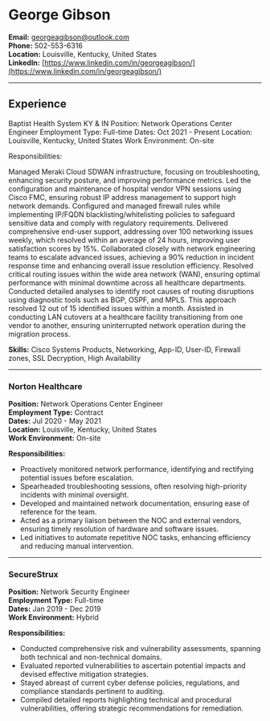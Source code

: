 # George Gibson

**Email:** georgeagibson@outlook.com  
**Phone:** 502-553-6316  
**Location:** Louisville, Kentucky, United States  
**LinkedIn:** [https://www.linkedin.com/in/georgeagibson/](https://www.linkedin.com/in/georgeagibson/)

---

## Experience

Baptist Health System KY & IN
Position: Network Operations Center Engineer
Employment Type: Full-time
Dates: Oct 2021 - Present
Location: Louisville, Kentucky, United States
Work Environment: On-site

Responsibilities:

Managed Meraki Cloud SDWAN infrastructure, focusing on troubleshooting, enhancing security posture, and improving performance metrics.
Led the configuration and maintenance of hospital vendor VPN sessions using Cisco FMC, ensuring robust IP address management to support high network demands.
Configured and managed firewall rules while implementing IP/FQDN blacklisting/whitelisting policies to safeguard sensitive data and comply with regulatory requirements.
Delivered comprehensive end-user support, addressing over 100 networking issues weekly, which resolved within an average of 24 hours, improving user satisfaction scores by 15%.
Collaborated closely with network engineering teams to escalate advanced issues, achieving a 90% reduction in incident response time and enhancing overall issue resolution efficiency.
Resolved critical routing issues within the wide area network (WAN), ensuring optimal performance with minimal downtime across all healthcare departments.
Conducted detailed analyses to identify root causes of routing disruptions using diagnostic tools such as BGP, OSPF, and MPLS. This approach resolved 12 out of 15 identified issues within a month.
Assisted in conducting LAN cutovers at a healthcare facility transitioning from one vendor to another, ensuring uninterrupted network operation during the migration process.

**Skills:** Cisco Systems Products, Networking, App-ID, User-ID, Firewall zones, SSL Decryption, High Availability

---

### Norton Healthcare
**Position:** Network Operations Center Engineer  
**Employment Type:** Contract  
**Dates:** Jul 2020 - May 2021  
**Location:** Louisville, Kentucky, United States  
**Work Environment:** On-site  

**Responsibilities:**
- Proactively monitored network performance, identifying and rectifying potential issues before escalation.
- Spearheaded troubleshooting sessions, often resolving high-priority incidents with minimal oversight.
- Developed and maintained network documentation, ensuring ease of reference for the team.
- Acted as a primary liaison between the NOC and external vendors, ensuring timely resolution of hardware and software issues.
- Led initiatives to automate repetitive NOC tasks, enhancing efficiency and reducing manual intervention.

---

### SecureStrux
**Position:** Network Security Engineer  
**Employment Type:** Full-time  
**Dates:** Jan 2019 - Dec 2019  
**Work Environment:** Hybrid  

**Responsibilities:**
- Conducted comprehensive risk and vulnerability assessments, spanning both technical and non-technical domains.
- Evaluated reported vulnerabilities to ascertain potential impacts and devised effective mitigation strategies.
- Stayed abreast of current cyber defense policies, regulations, and compliance standards pertinent to auditing.
- Compiled detailed reports highlighting technical and procedural vulnerabilities, offering strategic recommendations for remediation.
